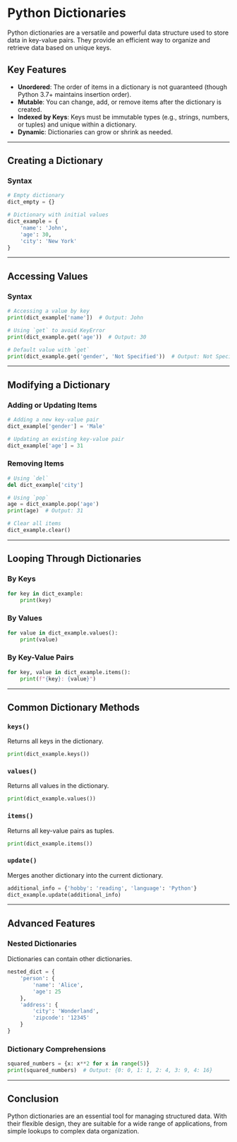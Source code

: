 # Python Dictionaries

Python dictionaries are a versatile and powerful data structure used to store data in key-value pairs. They provide an efficient way to organize and retrieve data based on unique keys.

## Key Features

- **Unordered**: The order of items in a dictionary is not guaranteed (though Python 3.7+ maintains insertion order).
- **Mutable**: You can change, add, or remove items after the dictionary is created.
- **Indexed by Keys**: Keys must be immutable types (e.g., strings, numbers, or tuples) and unique within a dictionary.
- **Dynamic**: Dictionaries can grow or shrink as needed.

---

## Creating a Dictionary

### Syntax
```python
# Empty dictionary
dict_empty = {}

# Dictionary with initial values
dict_example = {
    'name': 'John',
    'age': 30,
    'city': 'New York'
}
```

---

## Accessing Values

### Syntax
```python
# Accessing a value by key
print(dict_example['name'])  # Output: John

# Using `get` to avoid KeyError
print(dict_example.get('age'))  # Output: 30

# Default value with `get`
print(dict_example.get('gender', 'Not Specified'))  # Output: Not Specified
```

---

## Modifying a Dictionary

### Adding or Updating Items
```python
# Adding a new key-value pair
dict_example['gender'] = 'Male'

# Updating an existing key-value pair
dict_example['age'] = 31
```

### Removing Items
```python
# Using `del`
del dict_example['city']

# Using `pop`
age = dict_example.pop('age')
print(age)  # Output: 31

# Clear all items
dict_example.clear()
```

---

## Looping Through Dictionaries

### By Keys
```python
for key in dict_example:
    print(key)
```

### By Values
```python
for value in dict_example.values():
    print(value)
```

### By Key-Value Pairs
```python
for key, value in dict_example.items():
    print(f"{key}: {value}")
```

---

## Common Dictionary Methods

### `keys()`
Returns all keys in the dictionary.
```python
print(dict_example.keys())
```

### `values()`
Returns all values in the dictionary.
```python
print(dict_example.values())
```

### `items()`
Returns all key-value pairs as tuples.
```python
print(dict_example.items())
```

### `update()`
Merges another dictionary into the current dictionary.
```python
additional_info = {'hobby': 'reading', 'language': 'Python'}
dict_example.update(additional_info)
```

---

## Advanced Features

### Nested Dictionaries
Dictionaries can contain other dictionaries.
```python
nested_dict = {
    'person': {
        'name': 'Alice',
        'age': 25
    },
    'address': {
        'city': 'Wonderland',
        'zipcode': '12345'
    }
}
```

### Dictionary Comprehensions
```python
squared_numbers = {x: x**2 for x in range(5)}
print(squared_numbers)  # Output: {0: 0, 1: 1, 2: 4, 3: 9, 4: 16}
```

---

## Conclusion

Python dictionaries are an essential tool for managing structured data. With their flexible design, they are suitable for a wide range of applications, from simple lookups to complex data organization.
